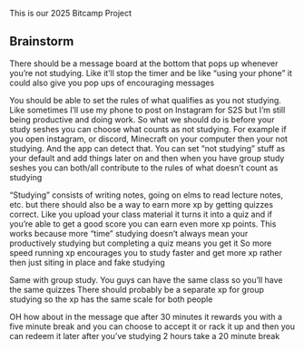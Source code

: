 This is our 2025 Bitcamp Project

## Brainstorm

There should be a message board at the bottom that pops up whenever you’re not studying. Like it’ll stop the timer and be like “using your phone” it could also give you pop ups of encouraging messages

You should be able to set the rules of what qualifies as you not studying. Like sometimes I’ll use my phone to post on Instagram for S2S but I’m still being productive and doing work. So what we should do is before your study seshes you can choose what counts as not studying. For example if you open instagram, or discord, Minecraft on your computer then your not studying. And the app can detect that. You can set “not studying” stuff as your default and add things later on and then when you have group study seshes you can both/all contribute to the rules of what doesn’t count as studying

“Studying” consists of writing notes, going on elms to read lecture notes, etc. but there should also be a way to earn more xp by getting quizzes correct. Like you upload your class material it turns it into a quiz and if you’re able to get a good score you can earn even more xp points. This works because more “time” studying doesn’t always mean your productively studying but completing a quiz means you get it
So more speed running xp encourages you to study faster and get more xp rather then just siting in place and fake studying 

Same with group study. You guys can have the same class so you’ll have the same quizzes
There should probably be a separate xp for group studying so the xp has the same scale for both people

OH how about in the message que after 30 minutes it rewards you with a five minute break and you can choose to accept it or rack it up and then you can redeem it later after you’ve studying 2 hours take a 20 minute break